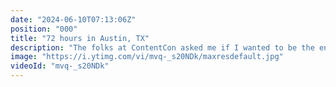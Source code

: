 ```yaml
---
date: "2024-06-10T07:13:06Z"
position: "000"
title: "72 hours in Austin, TX"
description: "The folks at ContentCon asked me if I wanted to be the entertainment and open their annual conference with my Alive & Kicking guitar talk. Austin, Texas was awesome. Thanks for having me!\n\nFollow me here:\nWebsite: https://timbenniks.dev\nTwitter: https://twitter.com/timbenniks\nGithub: https://github.com/timbenniks"
image: "https://i.ytimg.com/vi/mvq-_s20NDk/maxresdefault.jpg"
videoId: "mvq-_s20NDk"
---
```


